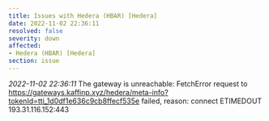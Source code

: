 ```yaml
---
title: Issues with Hedera (HBAR) [Hedera]
date: 2022-11-02 22:36:11
resolved: false
severity: down
affected:
- Hedera (HBAR) [Hedera]
section: issue
---
```


*2022-11-02 22:36:11* The gateway is unreachable: FetchError request to https://gateways.kaffinp.xyz/hedera/meta-info?tokenId=tti_1d0df1e636c9cb8ffecf535e failed, reason: connect ETIMEDOUT 193.31.116.152:443